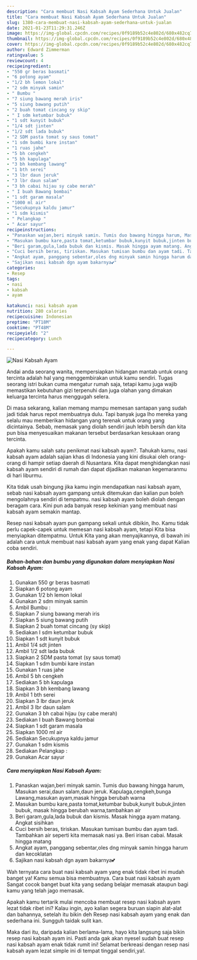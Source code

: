 ```yaml
---
description: "Cara membuat Nasi Kabsah Ayam Sederhana Untuk Jualan"
title: "Cara membuat Nasi Kabsah Ayam Sederhana Untuk Jualan"
slug: 1380-cara-membuat-nasi-kabsah-ayam-sederhana-untuk-jualan
date: 2021-01-23T11:29:31.246Z
image: https://img-global.cpcdn.com/recipes/0f9189b52c4e802d/680x482cq70/nasi-kabsah-ayam-foto-resep-utama.jpg
thumbnail: https://img-global.cpcdn.com/recipes/0f9189b52c4e802d/680x482cq70/nasi-kabsah-ayam-foto-resep-utama.jpg
cover: https://img-global.cpcdn.com/recipes/0f9189b52c4e802d/680x482cq70/nasi-kabsah-ayam-foto-resep-utama.jpg
author: Edward Zimmerman
ratingvalue: 5
reviewcount: 4
recipeingredient:
- "550 gr beras basmati"
- "6 potong ayam"
- "1/2 bh lemon lokal"
- "2 sdm minyak samin"
- " Bumbu "
- "7 siung bawang merah iris"
- "5 siung bawang putih"
- "2 buah tomat cincang sy skip"
- " I sdm ketumbar bubuk"
- "1 sdt kunyit bubuk"
- "1/4 sdt jinten"
- "1/2 sdt lada bubuk"
- "2 SDM pasta tomat sy saus tomat"
- "1 sdm bumbi kare instan"
- "1 ruas jahe"
- "5 bh cengkeh"
- "5 bh kapulaga"
- "3 bh kembang lawang"
- "1 bth serei"
- "3 lbr daun jeruk"
- "3 lbr daun salam"
- "3 bh cabai hijau sy cabe merah"
- " I buah Bawang bombai"
- "1 sdt garam masala"
- "1000 ml air"
- "Secukupnya kaldu jamur"
- "1 sdm kismis"
- " Pelangkap "
- " Acar sayur"
recipeinstructions:
- "Panaskan wajan,beri minyak samin. Tumis duo bawang hingga harum, Masukan serai,daun salam,daun jeruk. Kapulaga,cengkeh,bunga Lawang,masukan ayam,masak hingga berubah warna"
- "Masukan bumbu kare,pasta tomat,ketumbar bubuk,kunyit bubuk,jinten bubuk, masak hingga berubah warna,tambahkan air"
- "Beri garam,gula,lada bubuk dan kismis. Masak hingga ayam matang. Angkat sisihkan"
- "Cuci bersih beras, tiriskan. Masukan tumisan bumbu dan ayam tadi. Tambahkan air seperti kita memasak nasi ya. Beri irisan cabai. Masak hingga matang"
- "Angkat ayam, panggang sebentar,oles dng minyak samin hingga harum dan kecoklatan"
- "Sajikan nasi kabsah dgn ayam bakarnya💕"
categories:
- Resep
tags:
- nasi
- kabsah
- ayam

katakunci: nasi kabsah ayam 
nutrition: 280 calories
recipecuisine: Indonesian
preptime: "PT18M"
cooktime: "PT48M"
recipeyield: "2"
recipecategory: Lunch

---
```



![Nasi Kabsah Ayam](https://img-global.cpcdn.com/recipes/0f9189b52c4e802d/680x482cq70/nasi-kabsah-ayam-foto-resep-utama.jpg)

Andai anda seorang wanita, mempersiapkan hidangan mantab untuk orang tercinta adalah hal yang menggembirakan untuk kamu sendiri. Tugas seorang istri bukan cuma mengatur rumah saja, tetapi kamu juga wajib memastikan kebutuhan gizi terpenuhi dan juga olahan yang dimakan keluarga tercinta harus menggugah selera.

Di masa  sekarang, kalian memang mampu memesan santapan yang sudah jadi tidak harus repot membuatnya dulu. Tapi banyak juga lho mereka yang selalu mau memberikan hidangan yang terenak untuk orang yang dicintainya. Sebab, memasak yang diolah sendiri jauh lebih bersih dan kita pun bisa menyesuaikan makanan tersebut berdasarkan kesukaan orang tercinta. 



Apakah kamu salah satu penikmat nasi kabsah ayam?. Tahukah kamu, nasi kabsah ayam adalah sajian khas di Indonesia yang kini disukai oleh orang-orang di hampir setiap daerah di Nusantara. Kita dapat menghidangkan nasi kabsah ayam sendiri di rumah dan dapat dijadikan makanan kegemaranmu di hari liburmu.

Kita tidak usah bingung jika kamu ingin mendapatkan nasi kabsah ayam, sebab nasi kabsah ayam gampang untuk ditemukan dan kalian pun boleh mengolahnya sendiri di tempatmu. nasi kabsah ayam boleh diolah dengan beragam cara. Kini pun ada banyak resep kekinian yang membuat nasi kabsah ayam semakin mantap.

Resep nasi kabsah ayam pun gampang sekali untuk dibikin, lho. Kamu tidak perlu capek-capek untuk memesan nasi kabsah ayam, tetapi Kita bisa menyiapkan ditempatmu. Untuk Kita yang akan menyajikannya, di bawah ini adalah cara untuk membuat nasi kabsah ayam yang enak yang dapat Kalian coba sendiri.

<!--inarticleads1-->

##### Bahan-bahan dan bumbu yang digunakan dalam menyiapkan Nasi Kabsah Ayam:

1. Gunakan 550 gr beras basmati
1. Siapkan 6 potong ayam
1. Gunakan 1/2 bh lemon lokal
1. Gunakan 2 sdm minyak samin
1. Ambil  Bumbu :
1. Siapkan 7 siung bawang merah iris
1. Siapkan 5 siung bawang putih
1. Siapkan 2 buah tomat cincang (sy skip)
1. Sediakan  I sdm ketumbar bubuk
1. Siapkan 1 sdt kunyit bubuk
1. Ambil 1/4 sdt jinten
1. Ambil 1/2 sdt lada bubuk
1. Siapkan 2 SDM pasta tomat (sy saus tomat)
1. Siapkan 1 sdm bumbi kare instan
1. Gunakan 1 ruas jahe
1. Ambil 5 bh cengkeh
1. Sediakan 5 bh kapulaga
1. Siapkan 3 bh kembang lawang
1. Ambil 1 bth serei
1. Siapkan 3 lbr daun jeruk
1. Ambil 3 lbr daun salam
1. Gunakan 3 bh cabai hijau (sy cabe merah)
1. Sediakan  I buah Bawang bombai
1. Siapkan 1 sdt garam masala
1. Siapkan 1000 ml air
1. Sediakan Secukupnya kaldu jamur
1. Gunakan 1 sdm kismis
1. Sediakan  Pelangkap :
1. Gunakan  Acar sayur




<!--inarticleads2-->

##### Cara menyiapkan Nasi Kabsah Ayam:

1. Panaskan wajan,beri minyak samin. Tumis duo bawang hingga harum, Masukan serai,daun salam,daun jeruk. Kapulaga,cengkeh,bunga Lawang,masukan ayam,masak hingga berubah warna
1. Masukan bumbu kare,pasta tomat,ketumbar bubuk,kunyit bubuk,jinten bubuk, masak hingga berubah warna,tambahkan air
1. Beri garam,gula,lada bubuk dan kismis. Masak hingga ayam matang. Angkat sisihkan
1. Cuci bersih beras, tiriskan. Masukan tumisan bumbu dan ayam tadi. Tambahkan air seperti kita memasak nasi ya. Beri irisan cabai. Masak hingga matang
1. Angkat ayam, panggang sebentar,oles dng minyak samin hingga harum dan kecoklatan
1. Sajikan nasi kabsah dgn ayam bakarnya💕




Wah ternyata cara buat nasi kabsah ayam yang enak tidak ribet ini mudah banget ya! Kamu semua bisa membuatnya. Cara buat nasi kabsah ayam Sangat cocok banget buat kita yang sedang belajar memasak ataupun bagi kamu yang telah jago memasak.

Apakah kamu tertarik mulai mencoba membuat resep nasi kabsah ayam lezat tidak ribet ini? Kalau ingin, ayo kalian segera buruan siapin alat-alat dan bahannya, setelah itu bikin deh Resep nasi kabsah ayam yang enak dan sederhana ini. Sungguh taidak sulit kan. 

Maka dari itu, daripada kalian berlama-lama, hayo kita langsung saja bikin resep nasi kabsah ayam ini. Pasti anda gak akan nyesel sudah buat resep nasi kabsah ayam enak tidak rumit ini! Selamat berkreasi dengan resep nasi kabsah ayam lezat simple ini di tempat tinggal sendiri,ya!.

